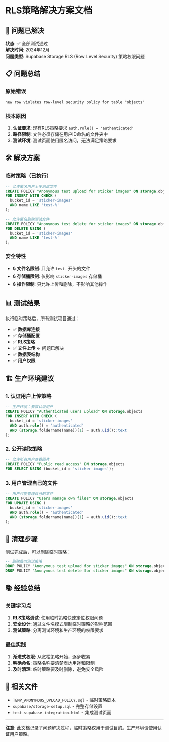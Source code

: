 # RLS策略解决方案文档

## 🎉 问题已解决

**状态**: ✅ 全部测试通过  
**解决时间**: 2024年12月  
**问题类型**: Supabase Storage RLS (Row Level Security) 策略权限问题

## 📋 问题总结

### 原始错误
```
new row violates row-level security policy for table "objects"
```

### 根本原因
1. **认证要求**: 现有RLS策略要求 `auth.role() = 'authenticated'`
2. **路径限制**: 文件必须存储在用户ID命名的文件夹中
3. **测试环境**: 测试页面使用匿名访问，无法满足策略要求

## 🛠️ 解决方案

### 临时策略（已执行）
```sql
-- 允许匿名用户上传测试文件
CREATE POLICY "Anonymous test upload for sticker images" ON storage.objects
FOR INSERT WITH CHECK (
  bucket_id = 'sticker-images' 
  AND name LIKE 'test-%'
);

-- 允许匿名删除测试文件
CREATE POLICY "Anonymous test delete for sticker images" ON storage.objects
FOR DELETE USING (
  bucket_id = 'sticker-images' 
  AND name LIKE 'test-%'
);
```

### 安全特性
- 🔒 **文件名限制**: 只允许 `test-` 开头的文件
- 🔒 **存储桶限制**: 仅影响 `sticker-images` 存储桶
- 🔒 **操作限制**: 只允许上传和删除，不影响其他操作

## 📊 测试结果

执行临时策略后，所有测试项目通过：

- ✅ **数据库连接**
- ✅ **存储桶配置** 
- ✅ **RLS策略**
- ✅ **文件上传** ← 问题已解决
- ✅ **数据表结构**
- ✅ **用户权限**

## 🏗️ 生产环境建议

### 1. 认证用户上传策略
```sql
-- 生产环境：要求认证用户
CREATE POLICY "Authenticated users upload" ON storage.objects
FOR INSERT WITH CHECK (
  bucket_id = 'sticker-images' 
  AND auth.role() = 'authenticated'
  AND (storage.foldername(name))[1] = auth.uid()::text
);
```

### 2. 公开读取策略
```sql
-- 允许所有用户查看图片
CREATE POLICY "Public read access" ON storage.objects
FOR SELECT USING (bucket_id = 'sticker-images');
```

### 3. 用户管理自己的文件
```sql
-- 用户只能管理自己的文件
CREATE POLICY "Users manage own files" ON storage.objects
FOR UPDATE USING (
  bucket_id = 'sticker-images' 
  AND auth.role() = 'authenticated'
  AND (storage.foldername(name))[1] = auth.uid()::text
);
```

## 🧹 清理步骤

测试完成后，可以删除临时策略：

```sql
-- 删除临时测试策略
DROP POLICY "Anonymous test upload for sticker images" ON storage.objects;
DROP POLICY "Anonymous test delete for sticker images" ON storage.objects;
```

## 📚 经验总结

### 关键学习点
1. **RLS策略调试**: 使用临时策略快速定位权限问题
2. **安全设计**: 通过文件名模式限制临时策略的影响范围
3. **测试策略**: 分离测试环境和生产环境的权限要求

### 最佳实践
1. **渐进式权限**: 从宽松策略开始，逐步收紧
2. **明确命名**: 策略名称要清楚表达用途和限制
3. **及时清理**: 临时策略要及时删除，避免安全风险

## 🔗 相关文件

- `TEMP_ANONYMOUS_UPLOAD_POLICY.sql` - 临时策略脚本
- `supabase/storage-setup.sql` - 完整存储设置
- `test-supabase-integration.html` - 集成测试页面

---

**注意**: 此文档记录了问题解决过程，临时策略仅用于测试目的。生产环境请使用认证用户策略。